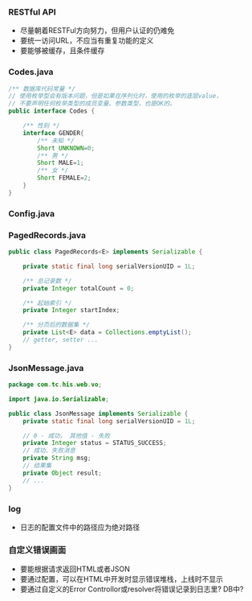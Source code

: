 ### RESTful API
* 尽量朝着RESTFul方向努力，但用户认证的仍难免
* 要统一访问URL，不应当有重复功能的定义
* 要能够被缓存，且条件缓存

### Codes.java
```java
/** 数据库代码常量 */
// 使用枚举型会有版本问题，但是如果在序列化时，使用的枚举的底层value，
// 不要声明任何枚举类型的成员变量、参数类型，也是OK的。
public interface Codes {

    /** 性别 */
    interface GENDER{
        /** 未知 */
        Short UNKNOWN=0;
        /** 男 */
        Short MALE=1;
        /** 女 */
        Short FEMALE=2;
    }
}
```

### Config.java
 

### PagedRecords.java
```java
public class PagedRecords<E> implements Serializable {

    private static final long serialVersionUID = 1L;

    /** 总记录数 */
    private Integer totalCount = 0;

    /** 起始索引 */
    private Integer startIndex;

    /** 分页后的数据集 */
    private List<E> data = Collections.emptyList();
    // getter, setter ...
}

```


### JsonMessage.java
```java
package com.tc.his.web.vo;

import java.io.Serializable;

public class JsonMessage implements Serializable {
    private static final long serialVersionUID = 1L;

    // 0 - 成功， 其他值 - 失败
    private Integer status = STATUS_SUCCESS;
    // 成功、失败消息
    private String msg;
    // 结果集
    private Object result;
    // ...
}

```
### log
* 日志的配置文件中的路径应为绝对路径
### 自定义错误画面
* 要能根据请求返回HTML或者JSON
* 要通过配置，可以在HTML中开发时显示错误堆栈，上线时不显示
* 要通过自定义的Error Controllor或resolver将错误记录到日志里? DB中?